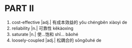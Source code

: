 # PART II

1. cost-effective |adj.| 有成本效益的 yǒu chéngběn xiàoyì de
2. reliability |n.| 可靠性 kěkàoxìng
3. saturate |n.| 使…饱和 shǐ… bǎohé
4. loosely-coupled |adj.| 松耦合的 sōngǒuhé de
